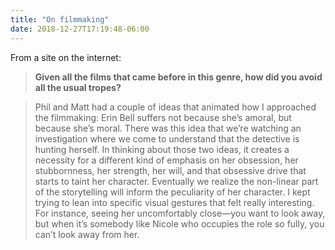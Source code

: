 ```yaml
---
title: "On filmmaking"
date: 2018-12-27T17:19:48-06:00
---
```


From a site on the internet:

> **Given all the films that came before in this genre, how did you avoid all the usual tropes?**

> Phil and Matt had a couple of ideas that animated how I approached the filmmaking: Erin Bell suffers not because she’s amoral, but because she’s moral. There was this idea that we’re watching an investigation where we come to understand that the detective is hunting herself. In thinking about those two ideas, it creates a necessity for a different kind of emphasis on her obsession, her stubbornness, her strength, her will, and that obsessive drive that starts to taint her character. Eventually we realize the non-linear part of the storytelling will inform the peculiarity of her character. I kept trying to lean into specific visual gestures that felt really interesting. For instance, seeing her uncomfortably close—you want to look away, but when it’s somebody like Nicole who occupies the role so fully, you can’t look away from her.

